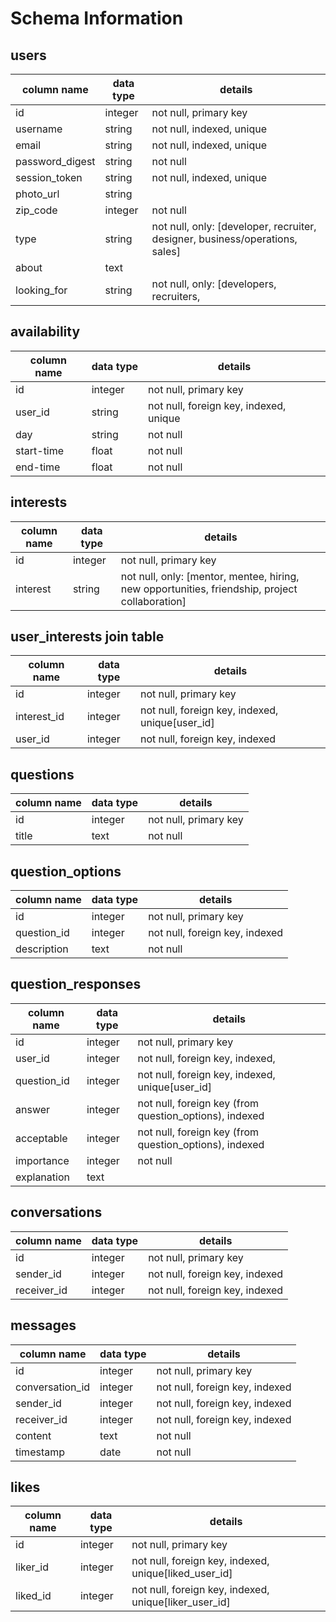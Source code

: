 # Schema Information

## users

column name     | data type | details
----------------|-----------|-----------------------
id              | integer   | not null, primary key
username        | string    | not null, indexed, unique
email           | string    | not null, indexed, unique
password_digest | string    | not null
session_token   | string    | not null, indexed, unique
photo_url       | string    |
zip_code        | integer   | not null
type            | string    | not null, only: [developer, recruiter, designer, business/operations, sales]
about           | text      |
looking_for     | string    | not null, only: [developers, recruiters,


## availability

column name     | data type | details
----------------|-----------|-----------------------
id              | integer   | not null, primary key
user_id         | string    | not null, foreign key, indexed, unique
day             | string    | not null
start-time      | float     | not null
end-time        | float     | not null


## interests

column name     | data type | details
----------------|-----------|-----------------------
id              | integer   | not null, primary key
interest        | string    | not null, only: [mentor, mentee, hiring, new opportunities, friendship, project collaboration]


## user_interests join table

column name     | data type | details
----------------|-----------|-----------------------
id              | integer   | not null, primary key
interest_id     | integer   | not null, foreign key, indexed, unique[user_id]
user_id         | integer   | not null, foreign key, indexed


## questions

column name     | data type | details
----------------|-----------|-----------------------
id              | integer   | not null, primary key
title           | text      | not null


## question_options

column name     | data type | details
----------------|-----------|-----------------------
id              | integer   | not null, primary key
question_id     | integer   | not null, foreign key, indexed
description     | text      | not null


## question_responses

column name     | data type | details
----------------|-----------|-----------------------
id              | integer   | not null, primary key
user_id         | integer   | not null, foreign key, indexed,
question_id     | integer   | not null, foreign key, indexed, unique[user_id]
answer          | integer   | not null, foreign key (from question_options), indexed
acceptable      | integer   | not null, foreign key (from question_options), indexed
importance      | integer   | not null
explanation     | text      |


## conversations

column name     | data type | details
----------------|-----------|-----------------------
id              | integer   | not null, primary key
sender_id       | integer   | not null, foreign key, indexed
receiver_id     | integer   | not null, foreign key, indexed


## messages

column name     | data type | details
----------------|-----------|-----------------------
id              | integer   | not null, primary key
conversation_id      | integer   | not null, foreign key, indexed
sender_id       | integer   | not null, foreign key, indexed
receiver_id     | integer   | not null, foreign key, indexed
content         | text      | not null
timestamp       | date      | not null


## likes

column name     | data type | details
----------------|-----------|-----------------------
id              | integer   | not null, primary key
liker_id        | integer   | not null, foreign key, indexed, unique[liked_user_id]
liked_id        | integer   | not null, foreign key, indexed, unique[liker_user_id]
